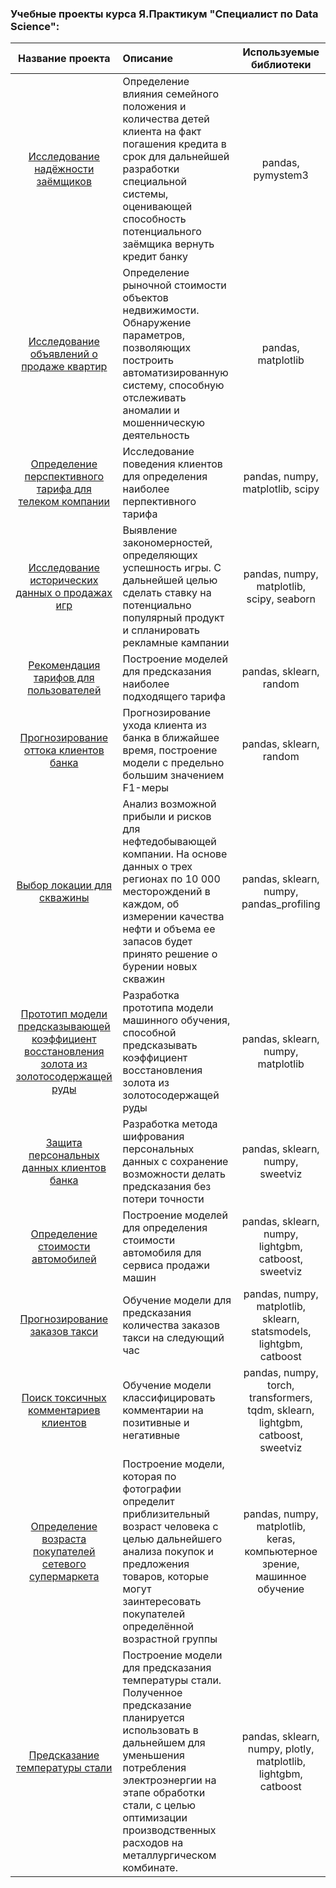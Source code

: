 
### Учебные проекты курса Я.Практикум "Специалист по Data Science":

| Название проекта | Описание | Используемые библиотеки|
| :--------------------:| :--------------------- |:---------------------------:|
| [Исследование надёжности заёмщиков](https://github.com/krupitsa-yu/yandex-praktikum/tree/main/2_%D0%B8%D1%81%D1%81%D0%BB%D0%B5%D0%B4%D0%BE%D0%B2%D0%B0%D0%BD%D0%B8%D0%B5%20%D0%BD%D0%B0%D0%B4%D0%B5%D0%B6%D0%BD%D0%BE%D1%81%D1%82%D0%B8%20%D0%B7%D0%B0%D0%B5%D0%BC%D1%89%D0%B8%D0%BA%D0%BE%D0%B2) | Определение влияния семейного положения и количества детей клиента на факт погашения кредита в срок для дальнейшей разработки специальной системы, оценивающей способность потенциального заёмщика вернуть кредит банку | pandas, pymystem3 |
| [Исследование объявлений о продаже квартир](https://github.com/krupitsa-yu/yandex-praktikum/tree/main/3_%D0%98%D1%81%D1%81%D0%BB%D0%B5%D0%B4%D0%BE%D0%B2%D0%B0%D0%BD%D0%B8%D0%B5%20%D0%BE%D0%B1%D1%8A%D1%8F%D0%B2%D0%BB%D0%B5%D0%BD%D0%B8%D0%B9%20%D0%BE%20%D0%BF%D1%80%D0%BE%D0%B4%D0%B0%D0%B6%D0%B5%20%D0%BA%D0%B2%D0%B0%D1%80%D1%82%D0%B8%D1%80) | Определение рыночной стоимости объектов недвижимости. Обнаружение параметров, позволяющих построить автоматизированную систему, способную отслеживать аномалии и мошенническую деятельность |pandas, matplotlib|
|[Определение перспективного тарифа для телеком компании](https://github.com/krupitsa-yu/yandex-praktikum/tree/423abde95ef2e7d8d699bb79fe67eae56b35f41d/4_%D0%9E%D0%BF%D1%80%D0%B5%D0%B4%D0%B5%D0%BB%D0%B5%D0%BD%D0%B8%D0%B5%20%D0%BF%D0%B5%D1%80%D1%81%D0%BF%D0%B5%D0%BA%D1%82%D0%B8%D0%B2%D0%BD%D0%BE%D0%B3%D0%BE%20%D1%82%D0%B0%D1%80%D0%B8%D1%84%D0%B0)| Исследование поведения клиентов для определения наиболее перпективного тарифа |pandas, numpy, matplotlib, scipy|
| [Исследование исторических данных о продажах игр](https://github.com/krupitsa-yu/yandex-praktikum/tree/main/5_%D0%98%D1%81%D1%81%D0%BB%D0%B5%D0%B4%D0%BE%D0%B2%D0%B0%D0%BD%D0%B8%D0%B5%20%D0%B4%D0%B0%D0%BD%D0%BD%D1%8B%D1%85%20%D0%BE%20%D0%BF%D1%80%D0%BE%D0%B4%D0%B0%D0%B6%D0%B0%D1%85%20%D0%B8%D0%B3%D1%80) | Выявление закономерностей, определяющих успешность игры. С дальнейшей целью сделать ставку на потенциально популярный продукт и спланировать рекламные кампании |pandas, numpy, matplotlib, scipy, seaborn|
| [Рекомендация тарифов для пользователей](https://github.com/krupitsa-yu/yandex-praktikum/tree/main/6_%D0%A0%D0%B5%D0%BA%D0%BE%D0%BC%D0%B5%D0%BD%D0%B4%D0%B0%D1%86%D0%B8%D1%8F%20%D1%82%D0%B0%D1%80%D0%B8%D1%84%D0%BE%D0%B2) | Построение моделей для предсказания наиболее подходящего тарифа |pandas, sklearn, random|
| [Прогнозирование оттока клиентов банка](https://github.com/krupitsa-yu/yandex-praktikum/tree/main/7_%D0%9F%D1%80%D0%BE%D0%B3%D0%BD%D0%BE%D0%B7%D0%B8%D1%80%D0%BE%D0%B2%D0%B0%D0%BD%D0%B8%D0%B5%20%D0%BE%D1%82%D1%82%D0%BE%D0%BA%D0%B0%20%D0%BA%D0%BB%D0%B8%D0%B5%D0%BD%D1%82%D0%BE%D0%B2%20%D0%B1%D0%B0%D0%BD%D0%BA%D0%B0)| Прогнозирование ухода клиента из банка в ближайшее время, построение модели с предельно большим значением F1-меры |pandas, sklearn, random|
| [Выбор локации для скважины](https://github.com/krupitsa-yu/yandex-praktikum/tree/main/8_%D0%92%D1%8B%D0%B1%D0%BE%D1%80%20%D0%BB%D0%BE%D0%BA%D0%B0%D1%86%D0%B8%D0%B8%20%D0%B4%D0%BB%D1%8F%20%D1%81%D0%BA%D0%B2%D0%B0%D0%B6%D0%B8%D0%BD%D1%8B)| Анализ возможной прибыли и рисков для нефтедобывающей компании. На основе данных о трех регионах по 10 000 месторождений в каждом, об измерении качества нефти и объема ее запасов будет принято решение о бурении новых скважин |pandas, sklearn, numpy, pandas_profiling|
| [Прототип модели предсказывающей коэффициент восстановления золота из золотосодержащей руды](https://github.com/krupitsa-yu/yandex-praktikum/tree/main/9_%D0%92%D0%BE%D1%81%D1%81%D1%82%D0%B0%D0%BD%D0%BE%D0%B2%D0%BB%D0%B5%D0%BD%D0%B8%D0%B5%20%D0%B7%D0%BE%D0%BB%D0%BE%D1%82%D0%B0%20%D0%B8%D0%B7%20%D1%80%D1%83%D0%B4%D1%8B)| Разработка прототипа модели машинного обучения, способной предсказывать коэффициент восстановления золота из золотосодержащей руды|pandas, sklearn, numpy, matplotlib|
| [Защита персональных данных клиентов банка](https://github.com/krupitsa-yu/yandex-praktikum/tree/main/10_%D0%97%D0%B0%D1%89%D0%B8%D1%82%D0%B0%20%D0%BF%D0%B5%D1%80%D1%81%D0%BE%D0%BD%D0%B0%D0%BB%D1%8C%D0%BD%D1%8B%D1%85%20%D0%B4%D0%B0%D0%BD%D0%BD%D1%8B%D1%85)| Разработка метода шифрования персональных данных с сохранение возможности делать предсказания без потери точности|pandas, sklearn, numpy, sweetviz|
| [Определение стоимости автомобилей](https://github.com/krupitsa-yu/yandex-praktikum/tree/main/11_%D0%9E%D0%BF%D1%80%D0%B5%D0%B4%D0%B5%D0%BB%D0%B5%D0%BD%D0%B8%D0%B5%20%D1%81%D1%82%D0%BE%D0%B8%D0%BC%D0%BE%D1%81%D1%82%D0%B8%20%D0%B0%D0%B2%D1%82%D0%BE%D0%BC%D0%BE%D0%B1%D0%B8%D0%BB%D0%B5%D0%B9)| Построение моделей для определения стоимости автомобиля для сервиса продажи машин |pandas, sklearn, numpy, lightgbm, catboost, sweetviz|
| [Прогнозирование заказов такси](https://github.com/krupitsa-yu/yandex-praktikum/tree/main/12_%D0%9F%D1%80%D0%BE%D0%B3%D0%BD%D0%BE%D0%B7%D0%B8%D1%80%D0%BE%D0%B2%D0%B0%D0%BD%D0%B8%D0%B5%20%D0%B7%D0%B0%D0%BA%D0%B0%D0%B7%D0%BE%D0%B2%20%D1%82%D0%B0%D0%BA%D1%81%D0%B8)| Обучение модели для предсказания количества заказов такси на следующий час |pandas, numpy, matplotlib, sklearn, statsmodels, lightgbm, catboost| 
| [Поиск токсичных комментариев клиентов](https://github.com/krupitsa-yu/yandex-praktikum/tree/main/13_%D0%9F%D0%BE%D0%B8%D1%81%D0%BA%20%D1%82%D0%BE%D0%BA%D1%81%D0%B8%D1%87%D0%BD%D1%8B%D1%85%20%D0%BA%D0%BE%D0%BC%D0%BC%D0%B5%D0%BD%D1%82%D0%B0%D1%80%D0%B8%D0%B5%D0%B2%20%D0%BA%D0%BB%D0%B8%D0%B5%D0%BD%D1%82%D0%BE%D0%B2)| Обучение модели классифицировать комментарии на позитивные и негативные |pandas, numpy, torch, transformers, tqdm, sklearn, lightgbm, catboost, sweetviz| 
| [Определение возраста покупателей сетевого супермаркета](15_Determining_the_age_of_customers_in_a_chain_supermarket)| Построение модели, которая по фотографии определит приблизительный возраст человека с целью дальнейшего анализа покупок и предложения товаров, которые могут заинтересовать покупателей определённой возрастной группы |pandas, numpy, matplotlib, keras, компьютерное зрение, машинное обучение|
| [Предсказание температуры стали](16_Steel_temperature_prediction_for_a_steel_mill)| Построение модели для предсказания температуры стали. Полученное предсказание планируется использовать в дальнейшем для уменьшения потребления электроэнергии на этапе обработки стали, с целью  оптимизации производственных расходов на металлургическом комбинате. |pandas, sklearn, numpy, plotly, matplotlib, lightgbm, catboost| 
